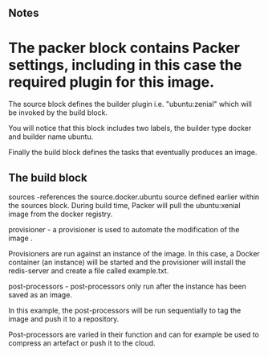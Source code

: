 ## Notes

# The packer block contains Packer settings, including in this case the required plugin for this image.

The source block defines the builder plugin i.e. "ubuntu:zenial" which will be invoked by the build block.

You will notice that this block includes two labels, the builder type docker and builder name ubuntu.

Finally the build block defines the tasks that eventually produces an image.

## The build block
sources -references the source.docker.ubuntu source defined earlier within the sources block. During build time, Packer will pull the ubuntu:xenial image from the docker registry.

provisioner - a provisioner is used to automate the modification of the image . 

Provisioners are run against an instance of the image. In this case, a Docker container (an instance) will be started and the provisioner will install the redis-server and create a file called example.txt.


post-processors - post-processors only run after the instance has been saved as an image.

In this example, the post-processors will be run sequentially to tag the image and push it to a repository.

Post-processors are varied in their function and can for example be used to compress an artefact or push it to the cloud.
